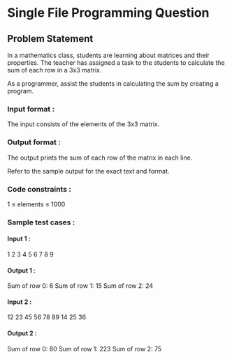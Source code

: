 # Single File Programming Question
## Problem Statement



In a mathematics class, students are learning about matrices and their properties. The teacher has assigned a task to the students to calculate the sum of each row in a 3x3 matrix.



As a programmer, assist the students in calculating the sum by creating a program.

### Input format :
The input consists of the elements of the 3x3 matrix.

### Output format :
The output prints the sum of each row of the matrix in each line.



Refer to the sample output for the exact text and format.

### Code constraints :
1 ≤ elements ≤ 1000

### Sample test cases :
#### Input 1 :
1 2 3
4 5 6
7 8 9
#### Output 1 :
Sum of row 0: 6
Sum of row 1: 15
Sum of row 2: 24
#### Input 2 :
12 23 45
56 78 89
14 25 36
#### Output 2 :
Sum of row 0: 80
Sum of row 1: 223
Sum of row 2: 75